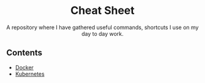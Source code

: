<h1 align="center">Cheat Sheet</h1>
<div align="center">
A repository where I have gathered useful commands, shortcuts I use on my day to day work.
</div>


## Contents

- [Docker](Docker/README.md)
- [Kubernetes](Kubernetes/README.md)
